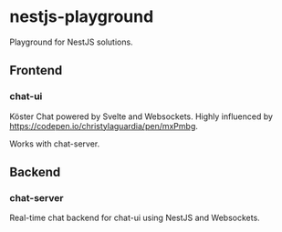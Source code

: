 # nestjs-playground

Playground for NestJS solutions.

## Frontend

### chat-ui

Köster Chat powered by Svelte and Websockets.
Highly influenced by https://codepen.io/christylaguardia/pen/mxPmbg.

Works with chat-server.

## Backend

### chat-server

Real-time chat backend for chat-ui using NestJS and Websockets.

